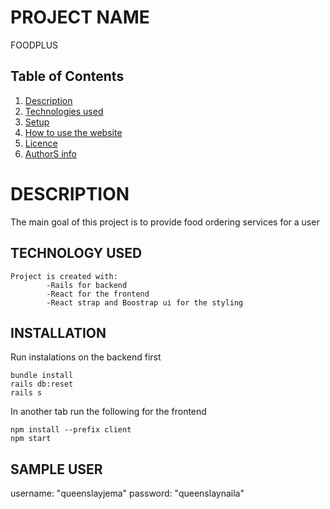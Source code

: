  # PROJECT NAME

FOODPLUS
 ## Table of Contents

1. [Description](#description)
2. [Technologies used](#technology-used)
3. [Setup](#setup)
4. [How to use the website](#how-to-use-the-website)
5. [Licence](#licence)
6. [AuthorS info](#authorS-info)


# DESCRIPTION

 The main goal of this project is to provide food ordering services for a user

## TECHNOLOGY USED
    Project is created with:
            -Rails for backend
            -React for the frontend
            -React strap and Boostrap ui for the styling

## INSTALLATION
 Run instalations on the backend first

 ```
 bundle install
 rails db:reset
 rails s

```
In another tab run the following for the frontend
 ```
 npm install --prefix client
 npm start

```

 ## SAMPLE USER
 username: "queenslayjema"
 password: "queenslaynaila"
